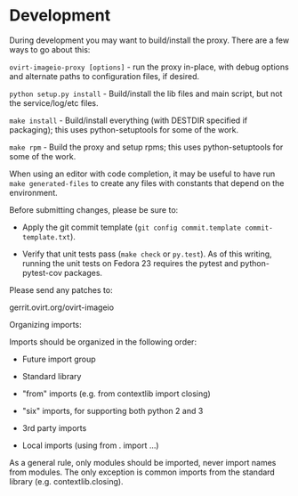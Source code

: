 # Development

During development you may want to build/install the proxy.  There are
a few ways to go about this:

  `ovirt-imageio-proxy [options]` - run the proxy in-place, with debug
   options and alternate paths to configuration files, if desired.

  `python setup.py install` - Build/install the lib files and main
   script, but not the service/log/etc files.

  `make install` - Build/install everything (with DESTDIR specified
   if packaging); this uses python-setuptools for some of the work.

  `make rpm` - Build the proxy and setup rpms; this uses
   python-setuptools for some of the work.

When using an editor with code completion, it may be useful to have run
`make generated-files` to create any files with constants that depend
on the environment.

Before submitting changes, please be sure to:

 - Apply the git commit template
   (`git config commit.template commit-template.txt`).

 - Verify that unit tests pass (`make check` or `py.test`).  As of this
   writing, running the unit tests on Fedora 23 requires the pytest and
   python-pytest-cov packages.

Please send any patches to:

  gerrit.ovirt.org/ovirt-imageio


Organizing imports:

Imports should be organized in the following order:

 - Future import group

 - Standard library

 - "from" imports (e.g. from contextlib import closing)

 - "six" imports, for supporting both python 2 and 3

 - 3rd party imports

 - Local imports (using from . import ...)

As a general rule, only modules should be imported, never import names
from modules. The only exception is common imports from the standard
library (e.g. contextlib.closing).